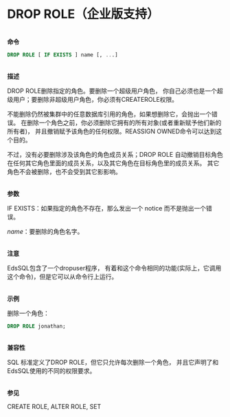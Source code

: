 # DROP ROLE（企业版支持）
<br/>**命令**
```SQL
DROP ROLE [ IF EXISTS ] name [, ...]
```
<br/>**描述**

DROP ROLE删除指定的角色。要删除一个超级用户角色， 你自己必须也是一个超级用户；要删除非超级用户角色，你必须有CREATEROLE权限。

不能删除仍然被集群中的任意数据库引用的角色，如果想删除它，会抛出一个错误。 在删除一个角色之前，你必须删除它拥有的所有对象(或者重新赋予他们新的所有者)， 并且撤销赋予该角色的任何权限。REASSIGN OWNED<!-- 和DROP OWNED-->命令可以达到这个目的。

不过，没有必要删除涉及该角色的角色成员关系；DROP ROLE 自动撤销目标角色在任何其它角色里面的成员关系，以及其它角色在目标角色里的成员关系。 其它角色不会被删除，也不会受到其它影影响。

<br/>**参数**

IF EXISTS：如果指定的角色不存在，那么发出一个 notice 而不是抛出一个错误。

*name*：要删除的角色名字。

<br/>**注意**

EdsSQL包含了一个dropuser程序， 有着和这个命令相同的功能(实际上，它调用这个命令)，但是它可以从命令行上运行。

<br/>**示例**

删除一个角色：
```SQL
DROP ROLE jonathan;
```
<br/>**兼容性**

SQL 标准定义了DROP ROLE，但它只允许每次删除一个角色， 并且它声明了和EdsSQL使用的不同的权限要求。

<br/>**参见**

CREATE ROLE, ALTER ROLE, SET